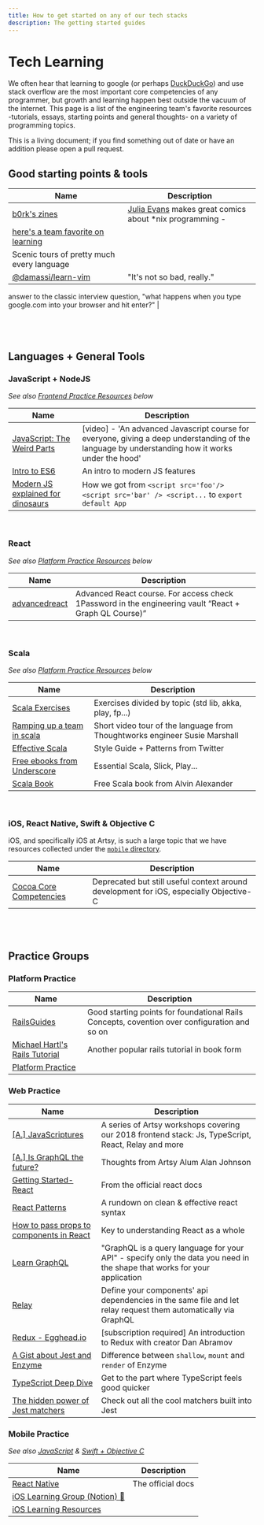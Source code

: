 ```yaml
---
title: How to get started on any of our tech stacks
description: The getting started guides
---
```


# Tech Learning

We often hear that learning to google (or perhaps [DuckDuckGo](https://duckduckgo.com/)) and use stack overflow are
the most important core competencies of any programmer, but growth and learning happen best outside the vacuum of
the internet. This page is a list of the engineering team's favorite resources -tutorials, essays, starting points
and general thoughts- on a variety of programming topics.

This is a living document; if you find something out of date or have an addition please open a pull request.

## Good starting points & tools

| Name                                                                  | Description                                                                              |
| --------------------------------------------------------------------- | ---------------------------------------------------------------------------------------- |
| [b0rk's zines][zines]                                                 | [Julia Evans](https://www.twitter.com/b0rk) makes great comics about \*nix programming - |
| [here's a team favorite on learning](https://jvns.ca/wizard-zine.pdf) |                                                                                          | [Learn X in Y minutes][learn_x_in_y] |
| Scenic tours of pretty much every language                            |                                                                                          | [exercism.io][] | Algorithmic code challenges with social feedback |
| [@damassi/learn-vim][learn_vim]                                       | "It's not so bad, really."                                                               |  | [what-happens-when][what_happens_when] | An |

answer to the classic interview question, "what happens when you type google.com into your browser and hit enter?"
|

## &nbsp;

## Languages + General Tools

### JavaScript + NodeJS

_See also [Frontend Practice Resources](#frontend-practice) below_

| Name                                       | Description                                                                                                                                      |
| ------------------------------------------ | ------------------------------------------------------------------------------------------------------------------------------------------------ |
| [JavaScript: The Weird Parts][js_weird]    | [video] - 'An advanced Javascript course for everyone, giving a deep understanding of the language by understanding how it works under the hood' |
| [Intro to ES6][es6]                        | An intro to modern JS features                                                                                                                   |
| [Modern JS explained for dinosaurs][dinos] | How we got from `<script src='foo'/> <script src='bar' /> <script...` to `export default App`                                                    |

&nbsp;

### React

_See also [Platform Practice Resources](#platform-practice) below_

| Name                           | Description                                                                                           |
| ------------------------------ | ----------------------------------------------------------------------------------------------------- |
| [advancedreact][advancedreact] | Advanced React course. For access check 1Password in the engineering vault “React + Graph QL Course)” |

<!--
&nbsp;
### Ruby

_See also [Platform Practice Resources](#platform-practice) below_

| Name                                           | Description                               |
| ---------------------------------------------- | ----------------------------------------- |
| [ruby-doc.org][rdoc]                           | Tons of info, efficiently-laid-out here   |
| [Why's Poignant Guide to Ruby][poignant_guide] | Tons of context, not efficiently-laid-out |
| []()                                           |                                           |

<!--
&nbsp;
### Elixir
*See also [Platform Practice Resources](#platform-practice) below*
| Name | Description |
| -- | -- |
| []() |  |
-->

&nbsp;

### Scala

_See also [Platform Practice Resources](#platform-practice) below_

| Name                                                                             | Description                                                                |
| -------------------------------------------------------------------------------- | -------------------------------------------------------------------------- |
| [Scala Exercises][scala_exercises]                                               | Exercises divided by topic (std lib, akka, play, fp...)                    |
| [Ramping up a team in scala][ramping_scala]                                      | Short video tour of the language from Thoughtworks engineer Susie Marshall |
| [Effective Scala][effective_scala]                                               | Style Guide + Patterns from Twitter                                        |
| [Free ebooks from Underscore][underscore]                                        | Essential Scala, Slick, Play...                                            |
| [Scala Book](https://docs.scala-lang.org/overviews/scala-book/introduction.html) | Free Scala book from Alvin Alexander                                       |

&nbsp;

### iOS, React Native, Swift & Objective C

iOS, and specifically iOS at Artsy, is such a large topic that we have resources collected under the
[`mobile` directory](./mobile).

| Name                             | Description                                                                            |
| -------------------------------- | -------------------------------------------------------------------------------------- |
| [Cocoa Core Competencies][cocoa] | Deprecated but still useful context around development for iOS, especially Objective-C |

## &nbsp;

## Practice Groups

### Platform Practice

| Name                                         | Description                                                                                  |
| -------------------------------------------- | -------------------------------------------------------------------------------------------- |
| [RailsGuides][railsguides]                   | Good starting points for foundational Rails Concepts, covention over configuration and so on |
| [Michael Hartl's Rails Tutorial][rails_tuts] | Another popular rails tutorial in book form                                                  |
| [Platform Practice][plat]                    |                                                                                              |

### Web Practice

| Name                                               | Description                                                                                                              |
| -------------------------------------------------- | ------------------------------------------------------------------------------------------------------------------------ |
| [[A.] JavaScriptures][javascriptures]              | A series of Artsy workshops covering our 2018 frontend stack: Js, TypeScript, React, Relay and more                      |
| [[A.] Is GraphQL the future?][is_graphql]          | Thoughts from Artsy Alum Alan Johnson                                                                                    |
| [Getting Started- React][getting_started_react]    | From the official react docs                                                                                             |
| [React Patterns][react_patterns]                   | A rundown on clean & effective react syntax                                                                              |
| [How to pass props to components in React][props]  | Key to understanding React as a whole                                                                                    |
| [Learn GraphQL][learn_gql]                         | "GraphQL is a query language for your API" - specify only the data you need in the shape that works for your application |
| [Relay][relay]                                     | Define your components' api dependencies in the same file and let relay request them automatically via GraphQL           |
| [Redux - Egghead.io][redux_egghead]                | [subscription required] An introduction to Redux with creator Dan Abramov                                                |
| [A Gist about Jest and Enzyme][jest_enz]           | Difference between `shallow`, `mount` and `render` of Enzyme                                                             |
| [TypeScript Deep Dive][ts_dive]                    | Get to the part where TypeScript feels good quicker                                                                      |
| [The hidden power of Jest matchers][jest_matchers] | Check out all the cool matchers built into Jest                                                                          |

### Mobile Practice

_See also [JavaScript](#javascript-+-nodejs) & [Swift + Objective C](#swift-+-objective-c)_

| Name                                               | Description       |
| -------------------------------------------------- | ----------------- |
| [React Native][rn]                                 | The official docs |
| [iOS Learning Group (Notion) 🔐][ios_learn_notion] |                   |
| [iOS Learning Resources][ios_learn]                |                   |

<!--
  ## MORE: Papers we love? Computer Science Topics? Emotional Intelligence x tech? ...
-->

[advancedreact]: https://advancedreact.com/
[zines]: https://jvns.ca/zines
[learn_x_in_y]: https://learnxinyminutes.com/
[learn_vim]: https://github.com/damassi/learn-vim
[exercism.io]: https://exercism.io
[js_weird]: https://youtu.be/Bv_5Zv5c-Ts
[es6]: https://medium.com/sons-of-javascript/javascript-an-introduction-to-es6-1819d0d89a0f
[dinos]: https://medium.com/the-node-js-collection/modern-javascript-explained-for-dinosaurs-f695e9747b70
[rdoc]: https://ruby-doc.org/core-2.5.1/
[poignant_guide]: https://poignant.guide/book/chapter-3.html
[scala_exercises]: https://www.scala-exercises.org/
[ramping_scala]: https://www.thoughtworks.com/talks/scala-the-good-parts-how-to-ramp-up-a-team-in-scala
[effective_scala]: https://twitter.github.io/effectivescala
[underscore]: https://underscore.io/training
[cocoa]: https://developer.apple.com/library/archive/documentation/General/Conceptual/DevPedia-CocoaCore/Cocoa.html
[railsguides]: https://guides.rubyonrails.org
[rails_tuts]: https://www.railstutorial.org/book
[plat]: /practices/platform.md
[javascriptures]: https://artsy.github.io/series/javascriptures
[is_graphql]: https://artsy.github.io/blog/2018/05/08/is-graphql-the-future
[getting_started_react]: https://reactjs.org/docs/getting-started.html
[react_patterns]: https://reactpatterns.com
[props]: https://www.robinwieruch.de/react-pass-props-to-component
[learn_gql]: https://graphql.org/learn
[relay]: https://auth0.com/blog/getting-started-with-relay/
[redux_egghead]: https://egghead.io/lessons/react-redux-the-single-immutable-state-tree
[jest_enz]: https://gist.github.com/fokusferit/e4558d384e4e9cab95d04e5f35d4f913
[ts_dive]: https://basarat.gitbooks.io/typescript
[rn]: https://facebook.github.io/react-native
[jest_matchers]: https://medium.com/@boriscoder/the-hidden-power-of-jest-matchers-f3d86d8101b0
[what_happens_when]: https://github.com/alex/what-happens-when
[ios_learn]: ../resources/mobile/README.md
[ios_learn_notion]: https://www.notion.so/artsy/iOS-Learning-Plan-262fe977a5f44c9d96470e685fffbe64
